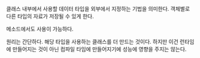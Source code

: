 클래스 내부에서 사용할 데이터 타입을 외부에서 지정하는 기법을 의미한다.
객체별로 다른 타입의 자료가 저장될 수 있게 한다.

메소드에서도 사용이 가능하다.

원리는 간단하다. 해당 타입을 사용하는 클래스를 더 만드는 것이다.
하지만 이건 런타임에 만들어지는 것이 아닌 컴파일 타임에 만들어지기에 성능에 영향을 주지는 않는다.
